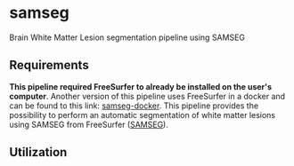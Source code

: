 # samseg
Brain White Matter Lesion segmentation pipeline using SAMSEG

## Requirements

**This pipeline required FreeSurfer to already be installed on the user's computer**. Another version of this pipeline uses FreeSurfer in a docker and can be found to this link: [samseg-docker](https://github.com/BMAT-Apps/samseg-docker). This pipeline provides the possibility to perform an automatic segmentation of white matter lesions using SAMSEG from FreeSurfer ([SAMSEG](https://surfer.nmr.mgh.harvard.edu/fswiki/Samseg)).

## Utilization

